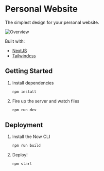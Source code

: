 # Personal Website

The simplest design for your personal website.

![Overview](https://github.com/Farhankaioum/Portfolio-v2/assets/29182508/bd38ec4d-8b31-48ab-8f75-f7fc4fac37e7)

Built with:

- [NextJS](https://nextjs.org/)
- [Tailwindcss](https://tailwindcss.com/)

## Getting Started

1. Install dependencies

   ```bash
   npm install
   ```

2. Fire up the server and watch files

   ```bash
   npm run dev
   ```

## Deployment

1. Install the Now CLI

   ```bash
   npm run build
   ```

2. Deploy!

   ```bash
   npm start
   ```

